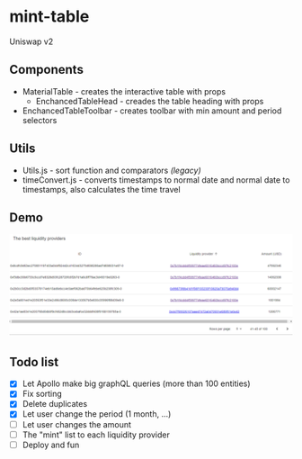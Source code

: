 # mint-table

Uniswap v2

## Components 
  - MaterialTable - creates the interactive table with props
    - EnchancedTableHead - creades the table heading with props
  - EnchancedTableToolbar - creates toolbar with min amount and period selectors
    
   
## Utils
  - Utils.js - sort function and comparators *(legacy)*
  - timeConvert.js - converts timestamps to normal date and normal date to timestamps, also calculates the time travel
  
## Demo
![Somth went wrong](/img/demo.png)

## Todo list
  - [x] Let Apollo make big graphQL queries (more than 100 entities) 
  - [x] Fix sorting
  - [x] Delete duplicates
  - [x] Let user change the period (1 month, ...)
  - [ ] Let user changes the amount
  - [ ] The "mint" list to each liquidity provider
  - [ ] Deploy and fun